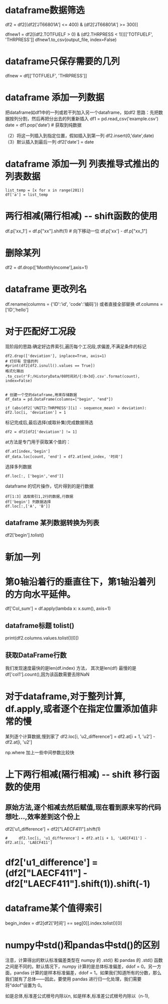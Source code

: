 # dataframe数据筛选
df2 = df2[(df2['JT66801A'] <= 400) & (df2['JT66801A'] >= 300)]

dfnew1 = df2[(df2.TOTFUELF > 0) & (df2.THRPRESS < 1)][['TOTFUELF', 'THRPRESS']]
dfnew1.to_csv(output_file, index=False)

# dataframe只保存需要的几列
dfnew = df[['TOTFUELF', 'THRPRESS']]


# dataframe 添加一列数据
把dataframe如df1中的一列或若干列加入另一个dataframe，如df2
思路：先把数据按列分割，然后再把分出去的列重新插入
    df1 = pd.read_csv('example.csv')
    date = df1.pop('date')  # 获取到纯数据

（2）将这一列插入到指定位置，假如插入到第一列
    df2.insert(0,'date',date)
（3）默认插入到最后一列
    df2['date'] = date

# dataframe 添加一列 列表推导式推出的列表数据
    list_temp = [x for x in range(201)]
    df['a'] = list_temp

# 两行相减(隔行相减) -- shift函数的使用
df.p['xx_1'] = df.p["xx"].shift(1) # 向下移动一位
df.p['xx'] - df.p["xx_1"]


# 删除某列
df2 = df.drop(['MonthlyIncome'],axis=1)


# dataframe 更改列名
df.rename(columns  = {'ID':'id', 'code':'编码'})
或者直接全部替换
df.columns = ['ID','hello']



# 对于匹配好工况段
现阶段的思路:确定好边界索引,遍历每个工况段,求偏差,不满足条件的标记

    df2.drop(['deviation'], inplace=True, axis=1)
    # 打印有 空值的列
    #print(df2[df2.isnull().values == True])
    格式化输出
    .to_csv(r'F:/HistoryData/08时间对/{:0>3d}.csv'.format(count), index=False)


    # 创建一个空的dataframe,用来存储数据
    df_data = pd.DataFrame(columns=["begin", "end"])
```
if (abs(df2['UNIT2:THRPRESS'][i] - sequence_mean) > deviation):
df2.loc[i, 'deviation'] = 1 
```
标记完成后,最后选择(或取补集)完成数据筛选
```
df2 = df2[df2['deviation'] != 1]
```

at方法是专门用于获取某个值的：
```
df.at[index,'begin']
df_data.loc[count, 'end'] = df2.at[end_index, '时间']
```


选择多列数据
```
df.loc[:, ['begin','end']]
```

dataframe 的切片操作，切片得到的是行数据
```
df[1:3] 选取索引1,2行的数据,行数据
df['begin'] 列数据选择
df.loc[:,['A', 'B']]
```


## dataframe 某列数据转换为列表
df2['begin'].tolist()

# 新加一列
# 第0轴沿着行的垂直往下，第1轴沿着列的方向水平延伸。
df['Col_sum'] = df.apply(lambda x: x.sum(), axis=1)

## dataframe标题  tolist()
print(df2.columns.values.tolist()[0])


## 获取DataFrame行数
我们发现速度最快的是len(df.index) 方法， 其次是len(df) 
最慢的是df['col1'].count(),因为该函数需要去除NaN

# 对于dataframe,对于整列计算, df.apply,或者逐个在指定位置添加值非常的慢
某列逐个计算数据,慢到家了
df2.loc[i, 'u2_difference'] = df2.at[i + 1, 'u2'] - df2.at[i, 'u2']


np.where 加上一些中间参数比较快


# 上下两行相减(隔行相减) -- shift 移行函数的使用
## 原始方法,逐个相减去然后赋值,现在看到原来写的代码想吐...,效率差到这个份上
df2['u1_difference'] = df2["LAECF411"].shift(1)


    #     df2.loc[i, 'u1_difference'] = df2.at[i + 1, 'LAECF411'] - df2.at[i, 'LAECF411']


# df2['u1_difference'] = (df2["LAECF411"] - df2["LAECF411"].shift(1)).shift(-1)
    
# dataframe某个值得索引
begin_index = df2[df2['时间'] == seg[0]].index.tolist()[0]


# numpy中std()和pandas中std()的区别
注意，计算得出的默认标准偏差类型在 numpy 的 .std() 和 pandas 的 .std() 函数之间是不同的。默认情况下，numpy 计算的是总体标准偏差，ddof = 0。另一方面，pandas 计算的是样本标准偏差，ddof = 1。如果我们知道所有的分数，那么我们就有了总体——因此，要使用 pandas 进行归一化处理，我们需要将“ddof”设置为 0。

如是总体,标准差公式根号内除以n, 
如是样本,标准差公式根号内除以（n-1),